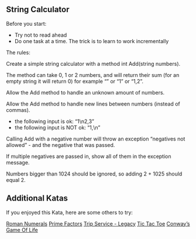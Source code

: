## String Calculator

Before you start:

- Try not to read ahead
- Do one task at a time. The trick is to learn to work incrementally

The rules:

Create a simple string calculator with a method int Add(string numbers).

The method can take 0, 1 or 2 numbers, and will return their sum (for an empty string it will return 0) for example “” or “1” or “1,2”.

Allow the Add method to handle an unknown amount of numbers.

Allow the Add method to handle new lines between numbers (instead of commas).
  - the following input is ok: “1\n2,3”
  - the following input is NOT ok: “1,\n”

Calling Add with a negative number will throw an exception “negatives not allowed” - and the negative that was passed.

If multiple negatives are passed in, show all of them in the exception message.

Numbers bigger than 1024 should be ignored, so adding 2 + 1025 should equal 2.

## Additional Katas

If you enjoyed this Kata, here are some others to try:

[Roman Numerals](http://codingdojo.org/cgi-bin/index.pl?KataRomanNumerals)
[Prime Factors](http://butunclebob.com/ArticleS.UncleBob.ThePrimeFactorsKata)
[Trip Service - Legacy](https://github.com/sandromancuso/trip-service-kata)
[Tic Tac Toe](http://en.wikipedia.org/wiki/Tic-tac-toe)
[Conway’s Game Of Life](http://en.wikipedia.org/wiki/Conway's_Game_of_Life)
